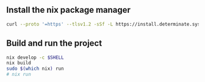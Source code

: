 ## Install the nix package manager

```bash
curl --proto '=https' --tlsv1.2 -sSf -L https://install.determinate.systems/nix | sh -s -- install
```

## Build and run the project

```bash
nix develop -c $SHELL
nix build
sudo $(which nix) run 
# nix run 
```


